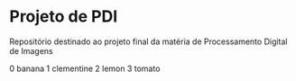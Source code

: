 # Projeto de PDI
Repositório destinado ao projeto final da matéria de Processamento Digital de Imagens

0 banana
1 clementine
2 lemon
3 tomato
